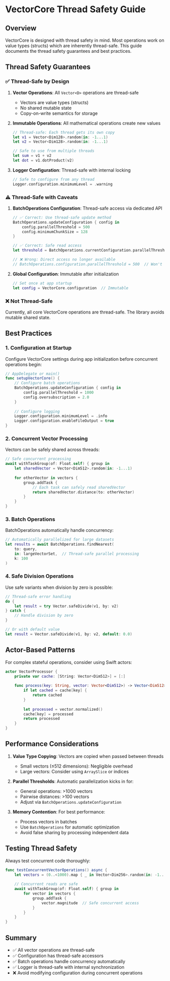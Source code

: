 # VectorCore Thread Safety Guide

## Overview

VectorCore is designed with thread safety in mind. Most operations work on value types (structs) which are inherently thread-safe. This guide documents the thread safety guarantees and best practices.

## Thread Safety Guarantees

### ✅ Thread-Safe by Design

1. **Vector Operations**: All `Vector<D>` operations are thread-safe
   - Vectors are value types (structs)
   - No shared mutable state
   - Copy-on-write semantics for storage

2. **Immutable Operations**: All mathematical operations create new values
   ```swift
   // Thread-safe: Each thread gets its own copy
   let v1 = Vector<Dim128>.random(in: -1...1)
   let v2 = Vector<Dim128>.random(in: -1...1)
   
   // Safe to use from multiple threads
   let sum = v1 + v2
   let dot = v1.dotProduct(v2)
   ```

3. **Logger Configuration**: Thread-safe with internal locking
   ```swift
   // Safe to configure from any thread
   Logger.configuration.minimumLevel = .warning
   ```

### ⚠️ Thread-Safe with Caveats

1. **BatchOperations Configuration**: Thread-safe access via dedicated API
   ```swift
   // ✅ Correct: Use thread-safe update method
   BatchOperations.updateConfiguration { config in
       config.parallelThreshold = 500
       config.minimumChunkSize = 128
   }
   
   // ✅ Correct: Safe read access
   let threshold = BatchOperations.currentConfiguration.parallelThreshold
   
   // ❌ Wrong: Direct access no longer available
   // BatchOperations.configuration.parallelThreshold = 500  // Won't compile
   ```

2. **Global Configuration**: Immutable after initialization
   ```swift
   // Set once at app startup
   let config = VectorCore.configuration  // Immutable
   ```

### ❌ Not Thread-Safe

Currently, all core VectorCore operations are thread-safe. The library avoids mutable shared state.

## Best Practices

### 1. Configuration at Startup

Configure VectorCore settings during app initialization before concurrent operations begin:

```swift
// AppDelegate or main()
func setupVectorCore() {
    // Configure batch operations
    BatchOperations.updateConfiguration { config in
        config.parallelThreshold = 1000
        config.oversubscription = 2.0
    }
    
    // Configure logging
    Logger.configuration.minimumLevel = .info
    Logger.configuration.enableFileOutput = true
}
```

### 2. Concurrent Vector Processing

Vectors can be safely shared across threads:

```swift
// Safe concurrent processing
await withTaskGroup(of: Float.self) { group in
    let sharedVector = Vector<Dim512>.random(in: -1...1)
    
    for otherVector in vectors {
        group.addTask {
            // Each task can safely read sharedVector
            return sharedVector.distance(to: otherVector)
        }
    }
}
```

### 3. Batch Operations

BatchOperations automatically handle concurrency:

```swift
// Automatically parallelized for large datasets
let results = await BatchOperations.findNearest(
    to: query,
    in: largeVectorSet,  // Thread-safe parallel processing
    k: 100
)
```

### 4. Safe Division Operations

Use safe variants when division by zero is possible:

```swift
// Thread-safe error handling
do {
    let result = try Vector.safeDivide(v1, by: v2)
} catch {
    // Handle division by zero
}

// Or with default value
let result = Vector.safeDivide(v1, by: v2, default: 0.0)
```

## Actor-Based Patterns

For complex stateful operations, consider using Swift actors:

```swift
actor VectorProcessor {
    private var cache: [String: Vector<Dim512>] = [:]
    
    func process(key: String, vector: Vector<Dim512>) -> Vector<Dim512> {
        if let cached = cache[key] {
            return cached
        }
        
        let processed = vector.normalized()
        cache[key] = processed
        return processed
    }
}
```

## Performance Considerations

1. **Value Type Copying**: Vectors are copied when passed between threads
   - Small vectors (≤512 dimensions): Negligible overhead
   - Large vectors: Consider using `ArraySlice` or indices

2. **Parallel Thresholds**: Automatic parallelization kicks in for:
   - General operations: >1000 vectors
   - Pairwise distances: >100 vectors
   - Adjust via `BatchOperations.updateConfiguration`

3. **Memory Contention**: For best performance:
   - Process vectors in batches
   - Use `BatchOperations` for automatic optimization
   - Avoid false sharing by processing independent data

## Testing Thread Safety

Always test concurrent code thoroughly:

```swift
func testConcurrentVectorOperations() async {
    let vectors = (0..<1000).map { _ in Vector<Dim256>.random(in: -1...1) }
    
    // Concurrent reads are safe
    await withTaskGroup(of: Float.self) { group in
        for vector in vectors {
            group.addTask {
                vector.magnitude  // Safe concurrent access
            }
        }
    }
}
```

## Summary

- ✅ All vector operations are thread-safe
- ✅ Configuration has thread-safe accessors  
- ✅ Batch operations handle concurrency automatically
- ✅ Logger is thread-safe with internal synchronization
- ❌ Avoid modifying configuration during concurrent operations